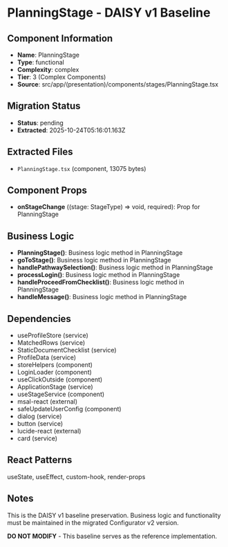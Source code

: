# PlanningStage - DAISY v1 Baseline

## Component Information

- **Name**: PlanningStage
- **Type**: functional
- **Complexity**: complex
- **Tier**: 3 (Complex Components)
- **Source**: src/app/(presentation)/components/stages/PlanningStage.tsx

## Migration Status

- **Status**: pending
- **Extracted**: 2025-10-24T05:16:01.163Z

## Extracted Files

- `PlanningStage.tsx` (component, 13075 bytes)

## Component Props

- **onStageChange** ((stage: StageType) => void, required): Prop for PlanningStage

## Business Logic

- **PlanningStage()**: Business logic method in PlanningStage
- **goToStage()**: Business logic method in PlanningStage
- **handlePathwaySelection()**: Business logic method in PlanningStage
- **processLogin()**: Business logic method in PlanningStage
- **handleProceedFromChecklist()**: Business logic method in PlanningStage
- **handleMessage()**: Business logic method in PlanningStage

## Dependencies

- useProfileStore (service)
- MatchedRows (service)
- StaticDocumentChecklist (service)
- ProfileData (service)
- storeHelpers (component)
- LoginLoader (component)
- useClickOutside (component)
- ApplicationStage (service)
- useStageService (component)
- msal-react (external)
- safeUpdateUserConfig (component)
- dialog (service)
- button (service)
- lucide-react (external)
- card (service)

## React Patterns

useState, useEffect, custom-hook, render-props

## Notes

This is the DAISY v1 baseline preservation. Business logic and functionality
must be maintained in the migrated Configurator v2 version.

**DO NOT MODIFY** - This baseline serves as the reference implementation.
